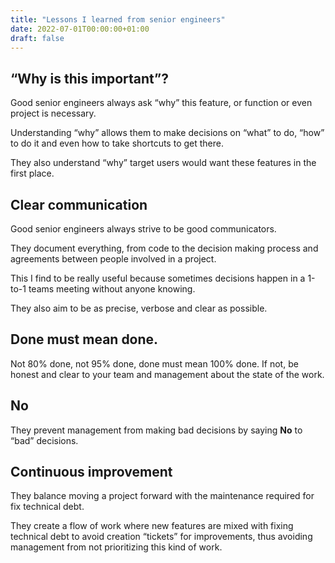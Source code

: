 ```yaml
---
title: "Lessons I learned from senior engineers"
date: 2022-07-01T00:00:00+01:00
draft: false
---
```


## “Why is this important”?
Good senior engineers always ask “why” this feature, or function or even project is necessary.

Understanding “why” allows them to make decisions on “what” to do, “how” to do it and even how to take shortcuts to get there.

They also understand “why” target users would want these features in the first place.

## Clear communication
Good senior engineers always strive to be good communicators.

They document everything, from code to the decision making process and agreements between people involved in a project.

This I find to be really useful because sometimes decisions happen in a 1-to-1 teams meeting without anyone knowing.

They also aim to be as precise, verbose and clear as possible.

## Done must mean done.
Not 80% done, not 95% done, done must mean 100% done. If not, be honest and clear to your team and management about the state of the work.

## No
They prevent management from making bad decisions by saying **No** to “bad” decisions.

## Continuous improvement 
They balance moving a project forward with the maintenance required for fix technical debt.

They create a flow of work where new features are mixed with fixing technical debt to avoid creation “tickets” for improvements, thus avoiding management from not prioritizing this kind of work.